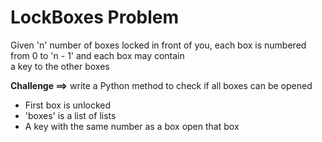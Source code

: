 # **LockBoxes Problem**

Given 'n' number of boxes locked in front of you, each box is numbered from 0 to 'n - 1' and each box may contain <br>
a key to the other boxes

**Challenge ==>** write a Python method to check if all boxes can be opened
- First box is unlocked
- 'boxes' is a list of lists
- A key with the same number as a box open that box
